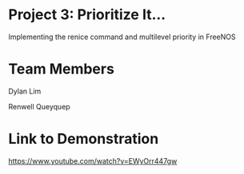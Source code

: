 
# Project 3: Prioritize It...

Implementing the renice command and multilevel priority in FreeNOS

# Team Members
Dylan Lim

Renwell Queyquep

# Link to Demonstration
https://www.youtube.com/watch?v=EWyOrr447gw
